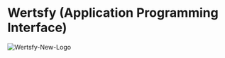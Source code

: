# Wertsfy (Application Programming Interface)

![Wertsfy-New-Logo](https://user-images.githubusercontent.com/59739253/176809652-3cee6edb-27a3-479e-bb86-1ee1de9b8f6e.png)

